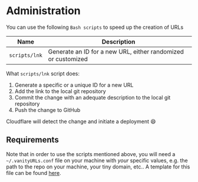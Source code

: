 # Administration

You can use the following `Bash scripts` to speed up the creation of URLs

| Name | Description |
| ---- | ----------- |
| `scripts/lnk` | Generate an ID for a new URL, either randomized or customized |

What `scripts/lnk` script does:

1. Generate a specific or a unique ID for a new URL
2. Add the link to the local git repository
3.  Commit the change with an adequate description to the local git repository
4. Push the change to GitHub

Cloudflare will detect the change and initiate a deployment 😄

## Requirements

Note that in order to use the scripts mentioned above, you will need a
`~/.vanityURLs.conf` file on your machine with *your* specific values,
e.g. the path to the repo on your machine, your tiny domain, etc.. A template for this file can
be found [here](../vanityURLs.conf).
